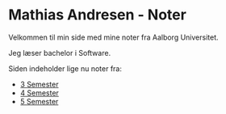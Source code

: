 # Mathias Andresen - Noter

Velkommen til min side med mine noter fra Aalborg Universitet.

Jeg læser bachelor i Software.

Siden indeholder lige nu noter fra:

* [3 Semester](3-semester/index.md)
* [4 Semester](4-semester/index.md)
* [5 Semester](5-semester/index.md)

<br>





